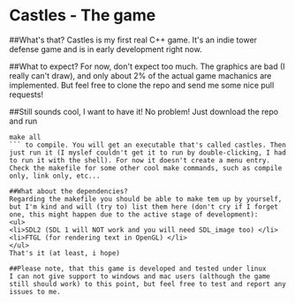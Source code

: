 # Castles - The game
##What's that?
Castles is my first real C++ game. It's an indie tower defense game and is in early development right now.

##What to expect?
For now, don't expect too much. The graphics are bad (I really can't draw), and only about 2% of the actual game machanics are implemented.
But feel free to clone the repo and send me some nice pull requests!

##Still sounds cool, I want to have it!
No problem! Just download the repo and run 
```shell
make all
``` to compile. You will get an executable that's called castles. Then just run it (I myslef couldn't get it to run by double-clicking, I had to run it with the shell). For now it doesn't create a menu entry.
Check the makefile for some other cool make commands, such as compile only, link only, etc...                                         

##What about the dependencies?
Regarding the makefile you should be able to make tem up by yourself, but I'm kind and will (try to) list them here (don't cry if I forget one, this might happen due to the active stage of development):
<ul>
<li>SDL2 (SDL 1 will NOT work and you will need SDL_image too) </li>
<li>FTGL (for rendering text in OpenGL) </li>
</ul>
That's it (at least, i hope)

##Please note, that this game is developed and tested under linux
I can not give support to windows and mac users (although the game still should work) to this point, but feel free to test and report any issues to me.



